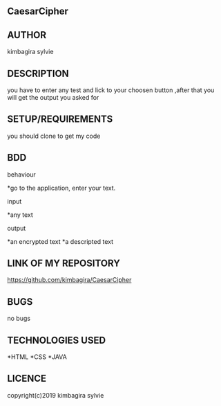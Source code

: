 ## CaesarCipher

## AUTHOR

kimbagira sylvie

## DESCRIPTION

you have to enter any test and lick to your choosen button ,after that you will get the output you asked for

## SETUP/REQUIREMENTS

you should clone to get my code


## BDD

behaviour

*go to the application, enter your text.

input

*any text

output

*an encrypted text
*a descripted text

## LINK OF MY REPOSITORY

https://github.com/kimbagira/CaesarCipher

## BUGS
  no bugs
## TECHNOLOGIES USED

*HTML
*CSS
*JAVA

## LICENCE

copyright(c)2019 kimbagira sylvie
